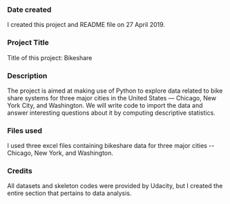 ### Date created
I created this project and README file on 27 April 2019.

### Project Title
Title of this project: Bikeshare

### Description
The project is aimed at making use of Python to explore data related to bike share systems for three major cities in the United States — Chicago, New York City, and Washington. We will write code to import the data and answer interesting questions about it by computing descriptive statistics.

### Files used
I used three excel files containing bikeshare data for three major cities -- Chicago, New York, and Washington.

### Credits
All datasets and skeleton codes were provided by Udacity, but I created the entire section that pertains to data analysis.
